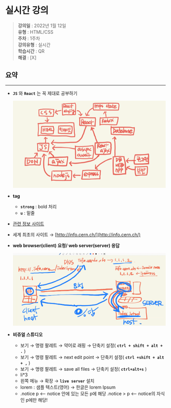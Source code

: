 # 실시간 강의

> **강의일** : 2022년 1월 12일  
> **유형** : HTML/CSS  
> **주차** : 1주차  
> **강의유형** : 실시간  
> **학습시간** : QR    
> **해결** : [X]  

## 요약
---

- **`JS`** 와 **`React`** 는 꼭 제대로 공부하기
    
    ![Untitled](./Untitled.png)
    
- **tag**
    - **`strong`** : bold 처리
    - **`u`** : 밑줄
- [관련 정보 사이트](https://www.w3schools.com/tags/tag_hn.asp)
- 세계 최초의 사이트 → [http://info.cern.ch/](http://info.cern.ch/)
- **web browser(client) 요청/ web server(server) 응답**
    
    ![Untitled](./Untitled%201.png)
    
- **비쥬얼 스튜디오**
    - 보기 → 명령 팔레트 → 약어로 래핑 → 단축키 설정( **`ctrl + shift + alt + .`** )
    - 보기 → 명령 팔레트 → next edit point → 단축키 설정( **`ctrl +shift + alt + ,`** )
    - 보기 → 명령 팔레트 → save all files → 단축키 설정( **`ctrl+alt+s`** )
    - li*3
    - 왼쪽 메뉴 → 확장 → **`live server`** 설치
    - lorem : 샘플 텍스트(영어) → 한글은 lorem Ipsum
    - .notice p <-- notice 안에 있는 모든 p에 해당
    .notice > p <-- notice의 자식인 p에만 해당!